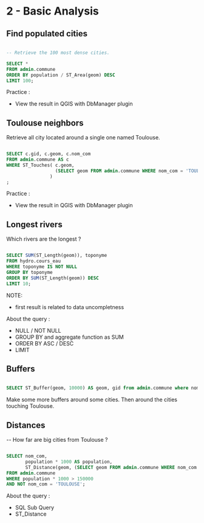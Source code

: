 2 - Basic Analysis
==================

Find populated cities
---------------------

```SQL

-- Retrieve the 100 most dense cities.

SELECT * 
FROM admin.commune 
ORDER BY population / ST_Area(geom) DESC
LIMIT 100;
```


Practice : 
- View the result in QGIS with DbManager plugin

Toulouse neighbors
-------------------

Retrieve all city located around a single one named Toulouse.

```SQL

SELECT c.gid, c.geom, c.nom_com
FROM admin.commune AS c
WHERE ST_Touches( c.geom, 
                  (SELECT geom FROM admin.commune WHERE nom_com = 'TOULOUSE')
                )
;
```
Practice : 
- View the result in QGIS with DbManager plugin

Longest rivers
--------------

Which rivers are the longest ?
 
```SQL

SELECT SUM(ST_Length(geom)), toponyme
FROM hydro.cours_eau
WHERE toponyme IS NOT NULL
GROUP BY toponyme
ORDER BY SUM(ST_Length(geom)) DESC
LIMIT 10;
```

NOTE: 
- first result is related to data uncompletness

About the query :
- NULL / NOT NULL
- GROUP BY and aggregate function as SUM
- ORDER BY ASC / DESC
- LIMIT

Buffers
-------

```SQL

SELECT ST_Buffer(geom, 10000) AS geom, gid from admin.commune where nom_com = 'TOULOUSE';

```
Make some more buffers around some cities. Then around the cities touching Toulouse.

Distances
---------

-- How far are big cities from Toulouse ?

```SQL

SELECT nom_com,
       population * 1000 AS population,
       ST_Distance(geom, (SELECT geom FROM admin.commune WHERE nom_com = 'TOULOUSE')) / 1000 AS dist_km
FROM admin.commune
WHERE population * 1000 > 150000
AND NOT nom_com = 'TOULOUSE';
```

About the query :
- SQL Sub Query
- ST_Distance
